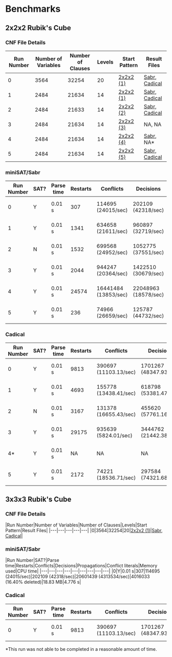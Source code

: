 # Benchmarks
## 2x2x2 Rubik's Cube

### CNF File Details
|Run Number|Number of Variables|Number of Clauses|Levels|Start Pattern|Result Files|
|---|---|---|---|---|---|
|0|3564|32254|20|[2x2x2 (1)](sabr_progs/start_patterns.txt)|[Sabr](results/2x2x2/sabr-result1-20.txt), [Cadical](results/2x2x2/cadical-result1-20.txt)|
|1|2484|21634|14|[2x2x2 (1)](sabr_progs/start_patterns.txt)|[Sabr](results/2x2x2/sabr-result1-14.txt), [Cadical](results/2x2x2/cadical-result1-14.txt)|
|2|2484|21633|14|[2x2x2 (2)](sabr_progs/start_patterns.txt)|[Sabr](results/2x2x2/sabr-result2-14.txt), [Cadical](results/2x2x2/cadical-result2-14.txt)|
|3|2484|21634|14|[2x2x2 (3)](sabr_progs/start_patterns.txt)|NA, NA|
|4|2484|21634|14|[2x2x2 (4)](sabr_progs/start_patterns.txt)|[Sabr](results/2x2x2/sabr-result4-14.txt), NA*|
|5|2484|21634|14|[2x2x2 (5)](sabr_progs/start_patterns.txt)|[Sabr](results/2x2x2/sabr-result5-14.txt), [Cadical](results/2x2x2/cadical-result5-14.txt)|


### miniSAT/Sabr
|Run Number|SAT?|Parse time|Restarts|Conflicts|Decisions|Propagations|Conflict literals|Memory used|CPU time|
|---|---|---|---|---|---|---|---|---|---|
|0|Y|0.01 s|307|114695 (24015/sec)|202109 (42318/sec)|20601439 (4313534/sec)|4016033 (16.40% deleted)|18.83 MB|4.776 s|
|1|Y|0.01 s|1341|634658 (21611/sec)|960897 (32719/sec)|99098245 (3374261/sec)|23500641 (15.89% deleted)|25.42 MB|29.368 s|
|2|N|0.01 s|1532|699568 (24952/sec)|1052775 (37551/sec)|98042603 (3497025/sec)|16981488 (23.72% deleted)|24.79 MB|28.036 s|
|3|Y|0.01 s|2044|944247 (20364/sec)|1422510 (30679/sec)|174229599 (3757540/sec)|35608297 (18.07% deleted)|26.29 MB|46.368 s|
|4|Y|0.01 s|24574|16441484 (13853/sec)|22048963 (18578/sec)|5387545475 (4539388/sec)|601674025 (35.33% deleted)|80.81 MB|1186.84 s|
|5|Y|0.01 s|236|74966 (26659/sec)|125787 (44732/sec)|11302950 (4019541/sec)|2518484 (13.62% deleted)|12.32 MB|2.812 s|


### Cadical
|Run Number|SAT?|Parse time|Restarts|Conflicts|Decisions|Propagations|Conflict literals|Memory used|CPU time|
|---|---|---|---|---|---|---|---|---|---|
|0|Y|0.01 s|9813|390697 (11103.13/sec)|1701267 (48347.93/sec)|86345393 (2.45 millions/s)|833294 (7.63% deleted)|15.67 MB|35.67 s|
|1|Y|0.01 s|4693|155778 (13438.41/sec)|618798 (53381.47/sec)|33080774 (2.85 millions/s)|290392 (7.35% deleted)|9.10 MB|11.59 s|
|2|N|0.01 s|3167|131378 (16655.43/sec)|455620 (57761.16/sec)|256370000 (3.25 millions/s)|226436 (7.81% deleted)|8.47 MB|7.89 s|
|3|Y|0.01 s|29175|935639 (5824.01/sec)|3444762 (21442.38/sec)|218427335 (1.36 millions/s)|3189611 (11.11% deleted)|21.96 MB|160.65 s|
|4*|Y|0.01 s|NA|NA|NA|NA|NA|NA|> 20000 s|
|5|Y|0.01 s|2172|74221 (18536.71/sec)|297584 (74321.68/sec)|14527239 (3.63 millions/s)|105323 (6.05% deleted)|6.77 MB|4.00 s|


## 3x3x3 Rubik's Cube

### CNF File Details
|Run Number|Number of Variables|Number of Clauses|Levels|Start Pattern|Result Files|
|---|---|---|---|---|
|0|3564|32254|20|[2x2x2 (1)](sabr_progs/start_patterns3.txt)|[Sabr](results/3x3x3/sabr-result1-20.txt), [Cadical](results/3x3x3/cadical-result1-20.txt)|


### miniSAT/Sabr
|Run Number|SAT?|Parse time|Restarts|Conflicts|Decisions|Propagations|Conflict literals|Memory used|CPU time|
|---|---|---|---|---|---|---|---|---|
|0|Y|0.01 s|307|114695 (24015/sec)|202109 (42318/sec)|20601439 (4313534/sec)|4016033 (16.40% deleted)|18.83 MB|4.776 s|


### Cadical
|Run Number|SAT?|Parse time|Restarts|Conflicts|Decisions|Propagations|Conflict literals|Memory used|CPU time|
|---|---|---|---|---|---|---|---|---|---|
|0|Y|0.01 s|9813|390697 (11103.13/sec)|1701267 (48347.93/sec)|86345393 (2.45 millions/s)|833294 (7.63% deleted)|15.67 MB|35.67 s|


*This run was not able to be completed in a reasonable amount of time.
